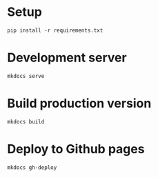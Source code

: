 # Setup

```
pip install -r requirements.txt
```

# Development server

```
mkdocs serve
```

# Build production version

```
mkdocs build
```

# Deploy to Github pages

```
mkdocs gh-deploy
```
